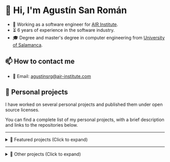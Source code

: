 # 👋 Hi, I'm Agustín San Román

 - 💼 Working as a software engineer for [AIR Institute](https://air-institute.com/).
 - ⏳ 6 years of experience in the software industry.
 - 🎓 Degree and master's degree in computer engineering from [University of Salamanca](https://www.usal.es/).

## 📫 How to contact me

 - 📧 Email: agustinsrg@air-institute.com
 
## 🎯 Personal projects

I have worked on several personal projects and published them under open source licenses.

You can find a complete list of my personal projects, with a brief description and links to the repositories below.

---

<details>
    <summary>📌 Featured projects (Click to expand)</summary>

### Personal Media Vault

 - 🎯 PersonalMediaVault is an open source tool you can use to create an encrypted, easy to backup and easy to access media gallery. It is a privacy and usability focused project, prioritizing keeping media assets private while being able to access them in a convenient and efficient way.
 - 🛠 Developed as a web application in the **Go** programming language for the backend components, and **HTML** + **CSS** + **TypeScript** + **Vue** for the user interface. The project also includes a product website powered by **Hugo** + **Docsy** and a CLI tool developed in the **Rust** programming language.
 - 🌐 [PersonalMediaVault product website](https://agustinsrg.github.io/pmv-site/)
 - 🧬 Source code repositories: [Main repository](https://github.com/AgustinSRG/PersonalMediaVault) | [Website source code](https://github.com/AgustinSRG/pmv-site) | [CLI tool source code](https://github.com/AgustinSRG/pmv-cli) | [Encrypted storage library](https://github.com/AgustinSRG/encrypted-storage)

### RTMP server and video streaming tools

 - 🎯 This project consists on multiple backend tools for developing video streaming platforms. This includes an **RTMP** (Real Time Messaging Protocol) server and several tools to encode and server streaming in the **HLS** (HTTP Live Streaming) format.
 - 🛠 The tools were developed in the **Go** programming language.
 - 🧬 Source code repositories: [rtmp-server](https://github.com/AgustinSRG/rtmp-server) | [tcp-video-streaming](https://github.com/AgustinSRG/tcp-video-streaming)

### ImageToMapMC

 - 🎯 This project is a desktop application for Linux and Windows to generate Minecraft maps from images. It can be used by server administrators to generate the `.dat` files to import into their servers. It can also be used to generate schematics to build the map in survival mode.
 - 🛠 The application wsa developed in the **C++** programming language, using the [wxWidgets](https://www.wxwidgets.org/) GUI library.
 - 🧬 Source code repository: [ImageToMapMC](https://github.com/AgustinSRG/ImageToMapMC)

### Showdown ChatBot

 - 🎯 This project is a chat bot for the popular Pokémon simulator [Pokémon Showdown](https://pokemonshowdown.com/). It provides room staff many features like automated moderation, games and custom commands. It can also play battles automatically using a simple decision algorithm. This was my first open source project, being used in production for the Spanish room since 2015.
 - 🛠 Developed in **JavaScript**, for **Node.js**.
 - 🧬 Source code repository: [Showdown-ChatBot](https://github.com/AgustinSRG/Showdown-ChatBot)

### Typescript bean-like ORM

 - 🎯 This project is a generic object relational mapping framework for TypeScript and NodeJS. The main purpose is to abstract the database logic from the web application, allowing to change from very different databases (like MySQL and MongoDB) simply changing the data source of the ORM. It is promise-based and the drivers are separated from the core, meaning you only need to import the ones you want to use. 
 - 🛠 Developed in **TypeScript**.
 - 🧬 Source code repositories: [tsbean-orm](https://github.com/AgustinSRG/tsbean-orm) | [tsbean-driver-mysql](https://github.com/AgustinSRG/tsbean-driver-mysql) | [tsbean-driver-postgres](https://github.com/AgustinSRG/tsbean-driver-postgres) | [tsbean-driver-mongo](https://github.com/AgustinSRG/tsbean-driver-mongo) | [tsbean-driver-template](https://github.com/AgustinSRG/tsbean-driver-template) | [tsbean-codegen](https://github.com/AgustinSRG/tsbean-codegen)

### Smart Contract Wrapper

 - 🎯 This project is a TypeScript library that can be used to simplify the interaction process with Ethereum smart contracts. You can generate a wrapper from the contract ABI, allowing to interact with the smart contract calling the wrapper methods.
 - 🛠 Developed in **TypeScript**.
 - 🌐 [Smart contract wrapper generator](https://agustinsrg.github.io/smart-contract-wrapper/codegen/)
 - 🧬 Source code repository: [smart-contract-wrapper](https://github.com/AgustinSRG/smart-contract-wrapper)

</details>

---

<details>
    <summary>📂 Other projects (Click to expand) </summary>

### WebRTC CDN

 - 🎯 This project is a media content delivery network based on the WebRTC protocol. It allows for sending and receiving media streams in real time from the Browser. The use of a CDN instead of peer-to-peer communication can be useful to reduce the bandwidth requirements of the users. For example, in a call of 10 people, instead of having to send the media stream to all the 9 other participants, it sends it to the CDN, which distributes it to the rest of participants.
 - 🛠 Server developed in the **Go** programming language. Client developed in **TypeScript**.
 - 🧬 Source code repositories: [Server](https://github.com/AgustinSRG/webrtc-cdn) | [Client](https://github.com/AgustinSRG/webrtc-cdn-client)
 - 🧬 Experiments: [webrtc-publish](https://github.com/AgustinSRG/webrtc-publish) | [webrtc-forwarder](https://github.com/AgustinSRG/webrtc-forwarder) | [webrtc-video-filter](https://github.com/AgustinSRG/webrtc-video-filter)

### Async tools for JavaScript

 - 🎯 This project is a JavaScript library that provides tools to work with asynchronous functions in JavaScript. It includes and async interval (waits for the async function to end before running it again), an async queue, an async semaphore and an async value provider.
 - 🛠 Developed in **TypeScript**.
 - 🧬 Source code repository: [async-tools](https://github.com/AgustinSRG/async-tools)

### JavaScript object sanitizer

 - 🎯 This project is a JavaScript library that provides a convenient way to sanitize untrusted objects (for example, the ones provided by the user). Ensuring an object follows an schema allows for accessing its properties without the possibility of crashes or unexpected behaviors.
 - 🛠 Developed in **TypeScript**.
 - 🧬 Source code repository: [javascript-object-sanitizer](https://github.com/AgustinSRG/javascript-object-sanitizer)

### Basic request library

 - 🎯 This project is a basic request library aimed to be used by the frontend of web applications to comminute with the backend. It provides a way to define API bindings (to ensure parameters are the correct types and error are handled thanks to TypeScript) and it also provides named requests, to automatically abort duplicate requests.
 - 🛠 Developed in **TypeScript**.
 - 🧬 Source code repositories: [request-browser](https://github.com/AgustinSRG/request-browser) | [request-axios](https://github.com/AgustinSRG/request-axios)

### Pokemon Showdown bot library

 - 🎯 This project is a library for bots to connect to [Pokémon Showdown](https://pokemonshowdown.com/) servers and be able to play battles.
 - 🛠 Developed in **TypeScript**.
 - 🧬 Source code repositories: [ps-bot-lib](https://github.com/AgustinSRG/ps-bot-lib) | [ps-battle-bot-lib](https://github.com/AgustinSRG/ps-battle-bot-lib)

### Parallel request controller
 - 🎯 This project is a backend component to control parallel requests. The main use case for this component is to impose limits on parallel requests when using multiple web servers for horizontal scaling.
 - 🛠 Server in the **Go** programming language. Client developed in **TypeScript**.
 - 🧬 Source code repository: [parallel-request-controller](https://github.com/AgustinSRG/parallel-request-controller)

### Other small libraries and tools

| Project | Category | Language | Description |
| --- | --- | --- | --- |
| **[go-simple-rpc-message](https://github.com/AgustinSRG/go-simple-rpc-message)** | **Library** | **Go** | Golang library that implements a very simple RPC message system to be used in a text-based communication system. |
| **[go-child-process-manager](https://github.com/AgustinSRG/go-child-process-manager)** | **Library** | **Go** | Golang library to ensure all the child processes are killed if the main process is killed. |
| **[crystals-dilithium-js](https://github.com/AgustinSRG/crystals-dilithium-js)** | **Library** | **JavaScript** | Javascript implementation of post-quantum signature algorithm: CRYSTALS-Dilithium |
| **[Text-Transform](https://github.com/AgustinSRG/Text-Transform)** | **Library** | **JavaScript** | Library to build simple text transform tools you can run in your browser. |
| **[psim-log-to-replay](https://github.com/AgustinSRG/psim-log-to-replay)** | **Tool** | **JavaScript** | Simple web tool to turn a Pokemon Showdown battle log into a replay. |
| **[eth-test-node-action](https://github.com/AgustinSRG/eth-test-node-action)** | **CI** | **Shell** | GitHub Action to setup an Ethereum node to test Smart Contracts. |

</details>